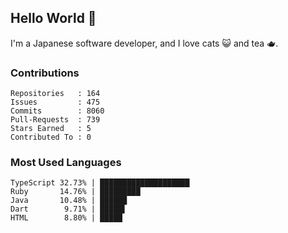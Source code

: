 ## Hello World 👋

I'm a Japanese software developer, and I love cats 😺 and tea 🫖.

### Contributions

    Repositories   : 164
    Issues         : 475
    Commits        : 8060
    Pull-Requests  : 739
    Stars Earned   : 5
    Contributed To : 0

### Most Used Languages

    TypeScript 32.73% | ████████████████████
    Ruby       14.76% | █████████
    Java       10.48% | ██████
    Dart        9.71% | █████▌
    HTML        8.80% | █████
